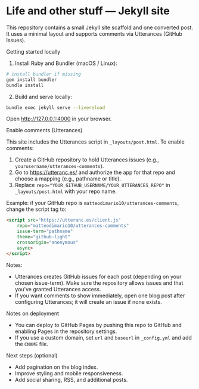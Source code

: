 # Life and other stuff — Jekyll site

This repository contains a small Jekyll site scaffold and one converted post. It uses a minimal layout and supports comments via Utterances (GitHub Issues).

Getting started locally

1. Install Ruby and Bundler (macOS / Linux):

```bash
# install bundler if missing
gem install bundler
bundle install
```

2. Build and serve locally:

```bash
bundle exec jekyll serve --livereload
```

Open http://127.0.0.1:4000 in your browser.

Enable comments (Utterances)

This site includes the Utterances script in `_layouts/post.html`. To enable comments:

1. Create a GitHub repository to hold Utterances issues (e.g., `yourusername/utterances-comments`).
2. Go to https://utteranc.es/ and authorize the app for that repo and choose a mapping (e.g., pathname or title).
3. Replace `repo="YOUR_GITHUB_USERNAME/YOUR_UTTERANCES_REPO"` in `_layouts/post.html` with your repo name.

Example: if your GitHub repo is `matteodimario10/utterances-comments`, change the script tag to:

```html
<script src="https://utteranc.es/client.js"
	repo="matteodimario10/utterances-comments"
	issue-term="pathname"
	theme="github-light"
	crossorigin="anonymous"
	async>
</script>
```

Notes:
- Utterances creates GitHub issues for each post (depending on your chosen issue-term). Make sure the repository allows issues and that you've granted Utterances access.
- If you want comments to show immediately, open one blog post after configuring Utterances; it will create an issue if none exists.

Notes on deployment

- You can deploy to GitHub Pages by pushing this repo to GitHub and enabling Pages in the repository settings.
- If you use a custom domain, set `url` and `baseurl` in `_config.yml` and add the `CNAME` file.

Next steps (optional)

- Add pagination on the blog index.
- Improve styling and mobile responsiveness.
- Add social sharing, RSS, and additional posts.

